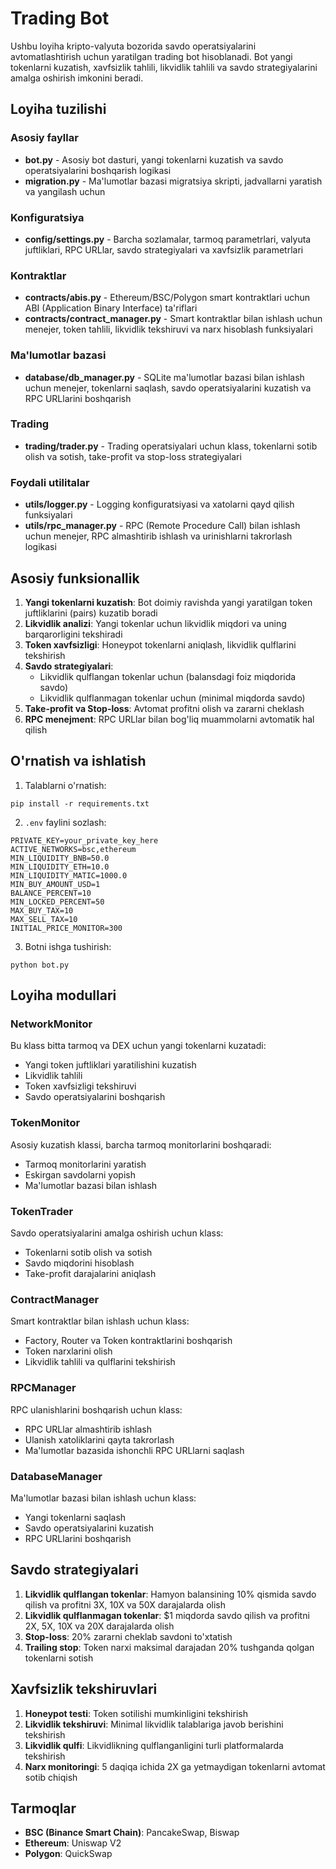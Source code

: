 # Trading Bot

Ushbu loyiha kripto-valyuta bozorida savdo operatsiyalarini avtomatlashtirish uchun yaratilgan trading bot hisoblanadi. Bot yangi tokenlarni kuzatish, xavfsizlik tahlili, likvidlik tahlili va savdo strategiyalarini amalga oshirish imkonini beradi.

## Loyiha tuzilishi

### Asosiy fayllar

- **bot.py** - Asosiy bot dasturi, yangi tokenlarni kuzatish va savdo operatsiyalarini boshqarish logikasi
- **migration.py** - Ma'lumotlar bazasi migratsiya skripti, jadvallarni yaratish va yangilash uchun

### Konfiguratsiya

- **config/settings.py** - Barcha sozlamalar, tarmoq parametrlari, valyuta juftliklari, RPC URLlar, savdo strategiyalari va xavfsizlik parametrlari

### Kontraktlar

- **contracts/abis.py** - Ethereum/BSC/Polygon smart kontraktlari uchun ABI (Application Binary Interface) ta'riflari
- **contracts/contract_manager.py** - Smart kontraktlar bilan ishlash uchun menejer, token tahlili, likvidlik tekshiruvi va narx hisoblash funksiyalari

### Ma'lumotlar bazasi

- **database/db_manager.py** - SQLite ma'lumotlar bazasi bilan ishlash uchun menejer, tokenlarni saqlash, savdo operatsiyalarini kuzatish va RPC URLlarini boshqarish

### Trading

- **trading/trader.py** - Trading operatsiyalari uchun klass, tokenlarni sotib olish va sotish, take-profit va stop-loss strategiyalari

### Foydali utilitalar

- **utils/logger.py** - Logging konfiguratsiyasi va xatolarni qayd qilish funksiyalari
- **utils/rpc_manager.py** - RPC (Remote Procedure Call) bilan ishlash uchun menejer, RPC almashtirib ishlash va urinishlarni takrorlash logikasi

## Asosiy funksionallik

1. **Yangi tokenlarni kuzatish**: Bot doimiy ravishda yangi yaratilgan token juftliklarini (pairs) kuzatib boradi
2. **Likvidlik analizi**: Yangi tokenlar uchun likvidlik miqdori va uning barqarorligini tekshiradi
3. **Token xavfsizligi**: Honeypot tokenlarni aniqlash, likvidlik qulflarini tekshirish
4. **Savdo strategiyalari**: 
   - Likvidlik qulflangan tokenlar uchun (balansdagi foiz miqdorida savdo)
   - Likvidlik qulflanmagan tokenlar uchun (minimal miqdorda savdo)
5. **Take-profit va Stop-loss**: Avtomat profitni olish va zararni cheklash
6. **RPC menejment**: RPC URLlar bilan bog'liq muammolarni avtomatik hal qilish

## O'rnatish va ishlatish

1. Talablarni o'rnatish:
```
pip install -r requirements.txt
```

2. `.env` faylini sozlash:
```
PRIVATE_KEY=your_private_key_here
ACTIVE_NETWORKS=bsc,ethereum
MIN_LIQUIDITY_BNB=50.0
MIN_LIQUIDITY_ETH=10.0
MIN_LIQUIDITY_MATIC=1000.0
MIN_BUY_AMOUNT_USD=1
BALANCE_PERCENT=10
MIN_LOCKED_PERCENT=50
MAX_BUY_TAX=10
MAX_SELL_TAX=10
INITIAL_PRICE_MONITOR=300
```

3. Botni ishga tushirish:
```
python bot.py
```

## Loyiha modullari

### NetworkMonitor

Bu klass bitta tarmoq va DEX uchun yangi tokenlarni kuzatadi:
- Yangi token juftliklari yaratilishini kuzatish
- Likvidlik tahlili
- Token xavfsizligi tekshiruvi
- Savdo operatsiyalarini boshqarish

### TokenMonitor

Asosiy kuzatish klassi, barcha tarmoq monitorlarini boshqaradi:
- Tarmoq monitorlarini yaratish
- Eskirgan savdolarni yopish
- Ma'lumotlar bazasi bilan ishlash

### TokenTrader

Savdo operatsiyalarini amalga oshirish uchun klass:
- Tokenlarni sotib olish va sotish
- Savdo miqdorini hisoblash
- Take-profit darajalarini aniqlash

### ContractManager

Smart kontraktlar bilan ishlash uchun klass:
- Factory, Router va Token kontraktlarini boshqarish
- Token narxlarini olish
- Likvidlik tahlili va qulflarini tekshirish

### RPCManager

RPC ulanishlarini boshqarish uchun klass:
- RPC URLlar almashtirib ishlash
- Ulanish xatoliklarini qayta takrorlash
- Ma'lumotlar bazasida ishonchli RPC URLlarni saqlash

### DatabaseManager

Ma'lumotlar bazasi bilan ishlash uchun klass:
- Yangi tokenlarni saqlash
- Savdo operatsiyalarini kuzatish
- RPC URLlarini boshqarish

## Savdo strategiyalari

1. **Likvidlik qulflangan tokenlar**: Hamyon balansining 10% qismida savdo qilish va profitni 3X, 10X va 50X darajalarda olish
2. **Likvidlik qulflanmagan tokenlar**: $1 miqdorda savdo qilish va profitni 2X, 5X, 10X va 20X darajalarda olish
3. **Stop-loss**: 20% zararni cheklab savdoni to'xtatish
4. **Trailing stop**: Token narxi maksimal darajadan 20% tushganda qolgan tokenlarni sotish

## Xavfsizlik tekshiruvlari

1. **Honeypot testi**: Token sotilishi mumkinligini tekshirish
2. **Likvidlik tekshiruvi**: Minimal likvidlik talablariga javob berishini tekshirish
3. **Likvidlik qulfi**: Likvidlikning qulflanganligini turli platformalarda tekshirish
4. **Narx monitoringi**: 5 daqiqa ichida 2X ga yetmaydigan tokenlarni avtomat sotib chiqish

## Tarmoqlar

- **BSC (Binance Smart Chain)**: PancakeSwap, Biswap
- **Ethereum**: Uniswap V2
- **Polygon**: QuickSwap